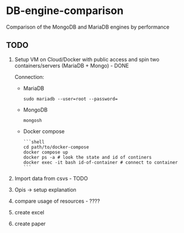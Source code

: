 # DB-engine-comparison

Comparison of the MongoDB and MariaDB engines by performance  

## TODO

1. Setup VM on Cloud/Docker with public access and spin two containers/servers (MariaDB + Mongo) - DONE

    Connection:

    * MariaDB

        ```shell
        sudo mariadb --user=root --password=
        ```

    * MongoDB

        ```shell
        mongosh
        ```

    * Docker compose

          ```shell
          cd path/to/docker-compose
          docker compose up
          docker ps -a # look the state and id of continers
          docker exec -it bash id-of-container # connect to container
          ```

2. Import data from csvs - TODO

3. Opis -> setup explanation

4. compare usage of resources - ????

5. create excel

6. create paper
